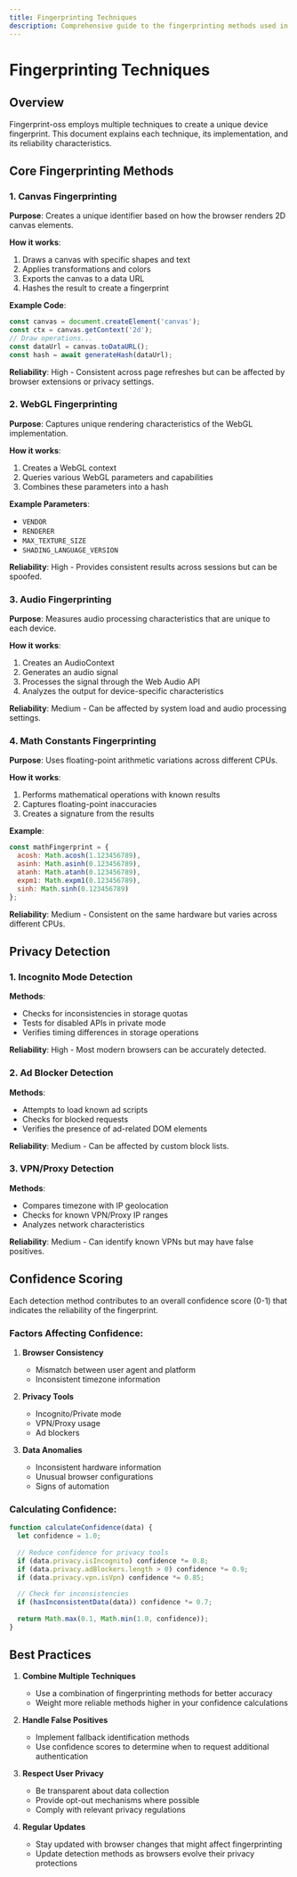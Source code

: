 ```yaml
---
title: Fingerprinting Techniques
description: Comprehensive guide to the fingerprinting methods used in the library
---
```


# Fingerprinting Techniques

## Overview

Fingerprint-oss employs multiple techniques to create a unique device fingerprint. This document explains each technique, its implementation, and its reliability characteristics.

## Core Fingerprinting Methods

### 1. Canvas Fingerprinting

**Purpose**: Creates a unique identifier based on how the browser renders 2D canvas elements.

**How it works**:
1. Draws a canvas with specific shapes and text
2. Applies transformations and colors
3. Exports the canvas to a data URL
4. Hashes the result to create a fingerprint

**Example Code**:
```javascript
const canvas = document.createElement('canvas');
const ctx = canvas.getContext('2d');
// Draw operations...
const dataUrl = canvas.toDataURL();
const hash = await generateHash(dataUrl);
```

**Reliability**: High - Consistent across page refreshes but can be affected by browser extensions or privacy settings.

### 2. WebGL Fingerprinting

**Purpose**: Captures unique rendering characteristics of the WebGL implementation.

**How it works**:
1. Creates a WebGL context
2. Queries various WebGL parameters and capabilities
3. Combines these parameters into a hash

**Example Parameters**:
- `VENDOR`
- `RENDERER`
- `MAX_TEXTURE_SIZE`
- `SHADING_LANGUAGE_VERSION`

**Reliability**: High - Provides consistent results across sessions but can be spoofed.

### 3. Audio Fingerprinting

**Purpose**: Measures audio processing characteristics that are unique to each device.

**How it works**:
1. Creates an AudioContext
2. Generates an audio signal
3. Processes the signal through the Web Audio API
4. Analyzes the output for device-specific characteristics

**Reliability**: Medium - Can be affected by system load and audio processing settings.

### 4. Math Constants Fingerprinting

**Purpose**: Uses floating-point arithmetic variations across different CPUs.

**How it works**:
1. Performs mathematical operations with known results
2. Captures floating-point inaccuracies
3. Creates a signature from the results

**Example**:
```javascript
const mathFingerprint = {
  acosh: Math.acosh(1.123456789),
  asinh: Math.asinh(0.123456789),
  atanh: Math.atanh(0.123456789),
  expm1: Math.expm1(0.123456789),
  sinh: Math.sinh(0.123456789)
};
```

**Reliability**: Medium - Consistent on the same hardware but varies across different CPUs.

## Privacy Detection

### 1. Incognito Mode Detection

**Methods**:
- Checks for inconsistencies in storage quotas
- Tests for disabled APIs in private mode
- Verifies timing differences in storage operations

**Reliability**: High - Most modern browsers can be accurately detected.

### 2. Ad Blocker Detection

**Methods**:
- Attempts to load known ad scripts
- Checks for blocked requests
- Verifies the presence of ad-related DOM elements

**Reliability**: Medium - Can be affected by custom block lists.

### 3. VPN/Proxy Detection

**Methods**:
- Compares timezone with IP geolocation
- Checks for known VPN/Proxy IP ranges
- Analyzes network characteristics

**Reliability**: Medium - Can identify known VPNs but may have false positives.

## Confidence Scoring

Each detection method contributes to an overall confidence score (0-1) that indicates the reliability of the fingerprint.

### Factors Affecting Confidence:

1. **Browser Consistency**
   - Mismatch between user agent and platform
   - Inconsistent timezone information

2. **Privacy Tools**
   - Incognito/Private mode
   - VPN/Proxy usage
   - Ad blockers

3. **Data Anomalies**
   - Inconsistent hardware information
   - Unusual browser configurations
   - Signs of automation

### Calculating Confidence:

```javascript
function calculateConfidence(data) {
  let confidence = 1.0;
  
  // Reduce confidence for privacy tools
  if (data.privacy.isIncognito) confidence *= 0.8;
  if (data.privacy.adBlockers.length > 0) confidence *= 0.9;
  if (data.privacy.vpn.isVpn) confidence *= 0.85;
  
  // Check for inconsistencies
  if (hasInconsistentData(data)) confidence *= 0.7;
  
  return Math.max(0.1, Math.min(1.0, confidence));
}
```

## Best Practices

1. **Combine Multiple Techniques**
   - Use a combination of fingerprinting methods for better accuracy
   - Weight more reliable methods higher in your confidence calculations

2. **Handle False Positives**
   - Implement fallback identification methods
   - Use confidence scores to determine when to request additional authentication

3. **Respect User Privacy**
   - Be transparent about data collection
   - Provide opt-out mechanisms where possible
   - Comply with relevant privacy regulations

4. **Regular Updates**
   - Stay updated with browser changes that might affect fingerprinting
   - Update detection methods as browsers evolve their privacy protections
